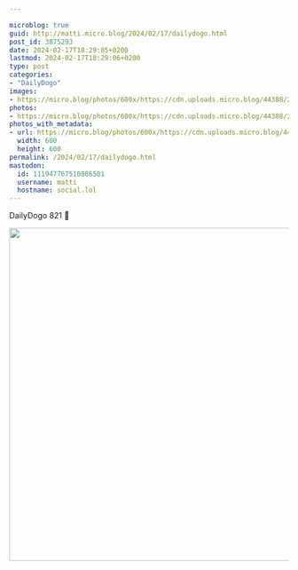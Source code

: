 ```yaml
---

microblog: true
guid: http://matti.micro.blog/2024/02/17/dailydogo.html
post_id: 3875293
date: 2024-02-17T18:29:05+0200
lastmod: 2024-02-17T18:29:06+0200
type: post
categories:
- "DailyDogo"
images:
- https://micro.blog/photos/600x/https://cdn.uploads.micro.blog/44388/2024/37a19b1b1a064a91a1d76b875f82b910.jpg
photos:
- https://micro.blog/photos/600x/https://cdn.uploads.micro.blog/44388/2024/37a19b1b1a064a91a1d76b875f82b910.jpg
photos_with_metadata:
- url: https://micro.blog/photos/600x/https://cdn.uploads.micro.blog/44388/2024/37a19b1b1a064a91a1d76b875f82b910.jpg
  width: 600
  height: 600
permalink: /2024/02/17/dailydogo.html
mastodon:
  id: 111947767510886501
  username: matti
  hostname: social.lol
---
```

DailyDogo 821 🐶

<img src="/media/uploads/2024/37a19b1b1a064a91a1d76b875f82b910.jpg" width="600" height="600" alt="" />
